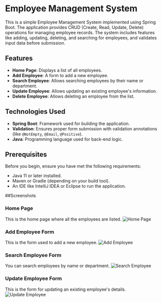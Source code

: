 # Employee Management System

This is a simple Employee Management System implemented using Spring Boot. The application provides CRUD (Create, Read, Update, Delete) operations for managing employee records. The system includes features like adding, updating, deleting, and searching for employees, and validates input data before submission.

## Features

- **Home Page**: Displays a list of all employees.
- **Add Employee**: A form to add a new employee.
- **Search Employee**: Allows searching employees by their name or department.
- **Update Employee**: Allows updating an existing employee's information.
- **Delete Employee**: Allows deleting an employee from the list.

## Technologies Used

- **Spring Boot**: Framework used for building the application.
- **Validation**: Ensures proper form submission with validation annotations (like `@NotEmpty`, `@Email`, `@Positive`).
- **Java**: Programming language used for back-end logic.

## Prerequisites

Before you begin, ensure you have met the following requirements:

- Java 11 or later installed.
- Maven or Gradle (depending on your build tool).
- An IDE like IntelliJ IDEA or Eclipse to run the application.

##Screenshots

### Home Page
This is the home page where all the employees are listed.
![Home Page](src/main/resources/static/screenshots/home.png)

### Add Employee Form
This is the form used to add a new employee.
![Add Employee](src/main/resources/static/screenshots/add-employee.png)

### Search Employee Form
You can search employees by name or department.
![Search Employee](src/main/resources/static/screenshots/search-employee.png)

### Update Employee Form
This is the form for updating an existing employee's details.
![Update Employee](src/main/resources/static/screenshots/update-employee.png)

